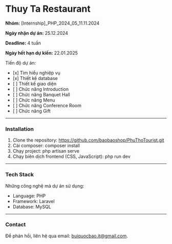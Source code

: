 <h1>Thuy Ta Restaurant</h1>
<p><b>Nhóm:</b> [Internship]_PHP_2024_05_11.11.2024</p>
<p><b>Ngày nhận dự án:</b> 25.12.2024</p>
<p><b>Deadline:</b> 4 tuần</p>
<p><b>Ngày hết hạn dự kiến:</b> 22.01.2025</p>

<p>Tiến độ dự án:</p>
<ul>
  <li>[x] Tìm hiểu nghiệp vụ</li>
  <li>[x] Thiết kế database</li>
  <li>[ ] Thiết kế giao diện</li>
  <li>[ ] Chức năng Introduction</li>
  <li>[ ] Chức năng Banquet Hall</li>
  <li>[ ] Chức năng Menu</li>
  <li>[ ] Chức năng Conference Room</li>
  <li>[ ] Chức năng Gift</li>
</ul>
<hr/>

<h3>Installation</h3>
<ol>
  <li>Clone the repository: <a href="https://github.com/baobaoshop/PhuThoTourist.git">https://github.com/baobaoshop/PhuThoTourist.git</a></li>
  <li>Cài composer: composer install</li>
  <li>Chạy project: php artisan serve</li>
  <li>Chạy biên dịch frontend (CSS, JavaScript): php run dev</li>
</ol>
<hr/>

<h3>Tech Stack</h3>
<p>Những công nghệ mà dự án sử dụng:</p>
<ul>
  <li>Language: PHP</li>
  <li>Framework: Laravel</li>
  <li>Database: MySQL</li>
</ul>
<hr/>

<h3>Contact</h3>
<p>Để phản hồi, liên hệ qua email: <a href="mailto:buiquocbao.it@gmail.com">buiquocbao.it@gmail.com<a>.</p>
